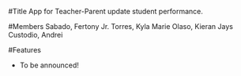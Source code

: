 #Title
App for Teacher-Parent update student performance.

#Members
Sabado, Fertony Jr.
Torres, Kyla Marie
Olaso, Kieran Jays 
Custodio, Andrei

#Features
- To be announced!
